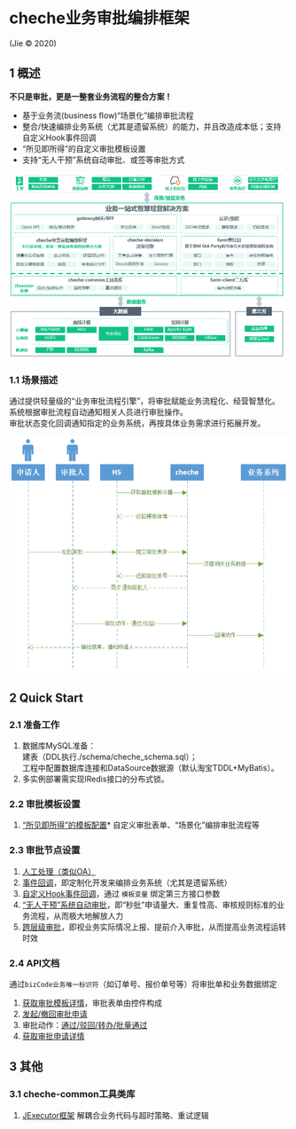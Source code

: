 # cheche业务审批编排框架
(Jie © 2020)
## 1 概述
**不只是审批，更是一整套业务流程的整合方案！**
- 基于业务流(business flow)“场景化”编排审批流程
- 整合/快速编排业务系统（尤其是遗留系统）的能力，并且改造成本低；支持自定义Hook事件回调
- “所见即所得”的自定义审批模板设置
- 支持“无人干预”系统自动审批、或签等审批方式

![架构设计](/dev-book/uml/Architecture.png)

### 1.1 场景描述
通过提供轻量级的“业务审批流程引擎”，将审批赋能业务流程化、经营智慧化。<br />
系统根据审批流程自动通知相关人员进行审批操作。<br />
审批状态变化回调通知指定的业务系统，再按具体业务需求进行拓展开发。

![时序图](/dev-book/uml/SequenceDiagram.png)

## 2 Quick Start
### 2.1 准备工作
1. 数据库MySQL准备：<br/>
建表（DDL执行./schema/cheche_schema.sql）；<br/>
工程中配置数据库连接和DataSource数据源（默认淘宝TDDL+MyBatis）。
2. 多实例部署需实现IRedis接口的分布式锁。

### 2.2 审批模板设置
1. [“所见即所得”的模板配置](/dev-book/ApprovalTemplate.md)*
自定义审批表单、“场景化”编排审批流程等

### 2.3 审批节点设置
1. [人工处理（类似OA）](/dev-book/CommonOaTask.md)
2. [事件回调](/dev-book/BizOaTask.md)，即定制化开发来编排业务系统（尤其是遗留系统）
3. [自定义Hook事件回调](/dev-book/CommonHookOaTask.md)，通过 `模板变量` 绑定第三方接口参数
4. [“无人干预”系统自动审批](/dev-book/AutoOaTask.md)，即“秒批”申请量大、重复性高、审核规则标准的业务流程，从而极大地解放人力
5. [跨层级审批](/dev-book/TBD)，即视业务实际情况上报、提前介入审批，从而提高业务流程运转时效

### 2.4 API文档
通过`bizCode业务唯一标识符`（如订单号、报价单号等）将审批单和业务数据绑定
1. [获取审批模板详情](/dev-book/TBD)，审批表单由控件构成
2. [发起/撤回审批申请](/dev-book/TBD)
3. 审批动作：[通过/驳回/转办/批量通过](/dev-book/TBD)
4. [获取审批申请详情](/dev-book/TBD)

## 3 其他
### 3.1 cheche-common工具类库
1. [JExecutor框架](/dev-book/JExecutor.md)
解耦合业务代码与超时策略、重试逻辑
